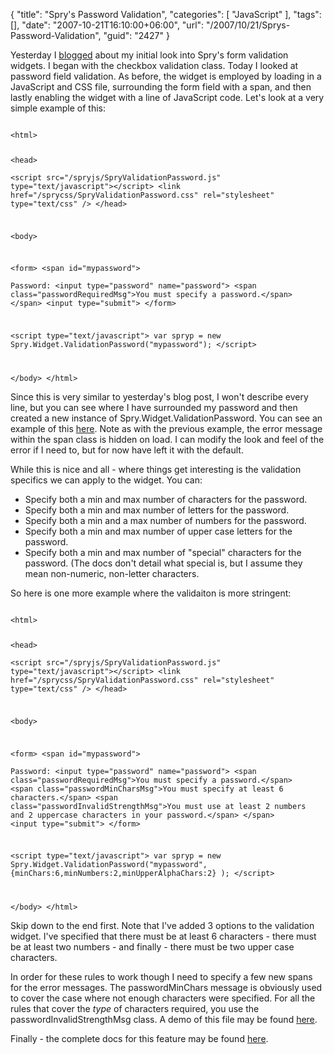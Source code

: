 {
	"title": "Spry's Password Validation",
	"categories": [
		"JavaScript"
	],
	"tags": [],
	"date": "2007-10-21T16:10:00+06:00",
	"url": "/2007/10/21/Sprys-Password-Validation",
	"guid": "2427"
}

Yesterday I <a href="http://www.raymondcamden.com/index.cfm/2007/10/20/Playing-with-form-validation-in-Spry">blogged</a>  about my initial look into Spry's form validation widgets. I began with the checkbox validation class. Today I looked at password field validation. As before, the widget is employed by loading in a JavaScript and CSS file, surrounding the form field with a span, and then lastly enabling the widget with a line of JavaScript code. Let's look at a very simple example of this:
<!--more-->
<code>
&lt;html&gt;

&lt;head&gt;	
&lt;script src="/spryjs/SpryValidationPassword.js" type="text/javascript"&gt;&lt;/script&gt;
&lt;link href="/sprycss/SpryValidationPassword.css" rel="stylesheet" type="text/css" /&gt; 
&lt;/head&gt;

&lt;body&gt;
	
&lt;form&gt;
&lt;span id="mypassword"&gt;	
Password: &lt;input type="password" name="password"&gt;
&lt;span class="passwordRequiredMsg"&gt;You must specify a password.&lt;/span&gt;
&lt;/span&gt;
&lt;input type="submit"&gt;
&lt;/form&gt;

&lt;script type="text/javascript"&gt;
	var spryp = new Spry.Widget.ValidationPassword("mypassword");
&lt;/script&gt; 

&lt;/body&gt;
&lt;/html&gt;
</code>

Since this is very similar to yesterday's blog post, I won't describe every line, but you can see where I have surrounded my password and then created a new instance of Spry.Widget.ValidationPassword. You can see an example of this <a href="http://www.coldfusionjedi.com/demos/spryform/testp.html?">here</a>. Note as with the previous example, the error message within the span class is hidden on load. I can modify the look and feel of the error if I need to, but for now have left it with the default. 

While this is nice and all - where things get interesting is the validation specifics we can apply to the widget. You can:

<ul>
<li>Specify both a min and max number of characters for the password.
<li>Specify both a min and max number of letters for the password.
<li>Specify both a min and a max number of numbers for the password.
<li>Specify both a min and max number of upper case letters for the password.
<li>Specify both a min and max number of "special" characters for the password. (The docs don't detail what special is, but I assume they mean non-numeric, non-letter characters.
</ul>

So here is one more example where the validaiton is more stringent:

<code>
&lt;html&gt;

&lt;head&gt;	
&lt;script src="/spryjs/SpryValidationPassword.js" type="text/javascript"&gt;&lt;/script&gt;
&lt;link href="/sprycss/SpryValidationPassword.css" rel="stylesheet" type="text/css" /&gt; 
&lt;/head&gt;

&lt;body&gt;
	
&lt;form&gt;
&lt;span id="mypassword"&gt;	
Password: &lt;input type="password" name="password"&gt;
&lt;span class="passwordRequiredMsg"&gt;You must specify a password.&lt;/span&gt;
&lt;span class="passwordMinCharsMsg"&gt;You must specify at least 6 characters.&lt;/span&gt;
&lt;span class="passwordInvalidStrengthMsg"&gt;You must use at least 2 numbers and 2 uppercase characters in your password.&lt;/span&gt;
&lt;/span&gt;
&lt;input type="submit"&gt;
&lt;/form&gt;

&lt;script type="text/javascript"&gt;
	var spryp = new Spry.Widget.ValidationPassword("mypassword",
		{minChars:6,minNumbers:2,minUpperAlphaChars:2}
	);
&lt;/script&gt; 

&lt;/body&gt;
&lt;/html&gt;
</code>

Skip down to the end first. Note that I've added 3 options to the validation widget. I've specified that there must be at least 6 characters - there must be at least two numbers - and finally - there must be two upper case characters.

In order for these rules to work though I need to specify a few new spans for the error messages. The passwordMinChars message is obviously used to cover the case where not enough characters were specified. For all the rules that cover the <i>type</i> of characters required, you use the passwordInvalidStrengthMsg class. A demo of this file may be found <a href="http://www.coldfusionjedi.com/demos/spryform/testp2.html">here</a>.

Finally - the complete docs for this feature may be found <a href="http://labs.adobe.com/technologies/spry/articles/password_overview/index.html">here</a>.